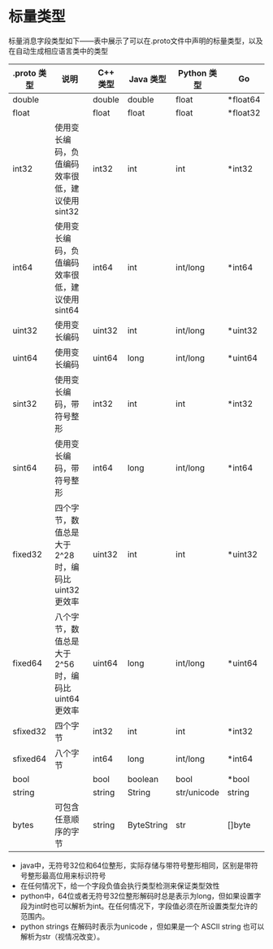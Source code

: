 # 标量类型

标量消息字段类型如下——表中展示了可以在.proto文件中声明的标量类型，以及在自动生成相应语言类中的类型


 | .proto 类型        | 说明           | C++ 类型  |  Java 类型  | Python 类型 |  Go        |
 | ------------------ | -------------- |  -------- |  ---------- |  ---------- |  --------- |
 | double             |                | double    |  double     |    float    |   *float64 |
 | float              |                |   float   |   float     |    float    |   *float32 |
 | int32              | 使用变长编码，负值编码效率很低，建议使用sint32     |    int32 |   int  |  int  |  *int32|
 | int64              | 使用变长编码，负值编码效率很低，建议使用sint64     |    int64 |   int  |  int/long  |  *int64|
 | uint32             | 使用变长编码   |   uint32  |  int        |    int/long |  *uint32   |
 | uint64             | 使用变长编码   |   uint64  |  long       |    int/long |  *uint64   |
 | sint32             | 使用变长编码，带符号整形 |  int32   |   int   |  int    |  *int32   |
 | sint64             | 使用变长编码，带符号整形 |  int64   |   long  |  int/long| *int64   |
 | fixed32            | 四个字节，数值总是大于2^28时，编码比uint32 更效率 | uint32  | int |  int  |  *uint32  |
 | fixed64            | 八个字节，数值总是大于2^56时，编码比uint64 更效率 | uint64  | long|  int/long | *uint64 |
 | sfixed32           | 四个字节       |   int32   |  int        |     int      |   *int32  |
 | sfixed64           | 八个字节       |   int64   |  long       |    int/long  |   *int64  |
 | bool               |                |   bool    |  boolean    |    bool      |   *bool   |
 | string             |                |   string  |  String     |   str/unicode|  string   |
 | bytes              | 可包含任意顺序的字节 |  string | ByteString |  str      |  []byte   |

* java中，无符号32位和64位整形，实际存储与带符号整形相同，区别是带符号整形最高位用来标识符号
* 在任何情况下，给一个字段负值会执行类型检测来保证类型效性
* python中，64位或者无符号32位整形解码时总是表示为long，但如果设置字段为int时也可以解析为int。在任何情况下，字段值必须在所设置类型允许的范围内。
* python strings 在解码时表示为unicode ，但如果是一个 ASCII string 也可以解析为str（视情况改变）。
